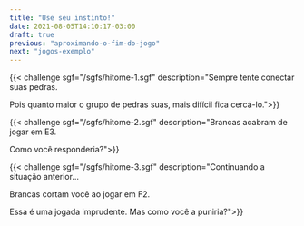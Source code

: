 ```yaml
---
title: "Use seu instinto!"
date: 2021-08-05T14:10:17-03:00
draft: true
previous: "aproximando-o-fim-do-jogo"
next: "jogos-exemplo"
---
```


{{< challenge sgf="/sgfs/hitome-1.sgf" description="Sempre tente conectar suas pedras.</p><p>Pois quanto maior o grupo de pedras suas, mais difícil fica cercá-lo.">}} 


{{< challenge sgf="/sgfs/hitome-2.sgf" description="Brancas acabram de jogar em E3.</p><p>Como você responderia?">}} 


{{< challenge sgf="/sgfs/hitome-3.sgf" description="Continuando a situação anterior...</p><p>Brancas cortam você ao jogar em F2.</p><p>Essa é uma jogada imprudente. Mas como você a puniria?">}} 
